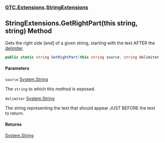 ### [GTC.Extensions](GTC.Extensions.md 'GTC.Extensions').[StringExtensions](GTC.Extensions.StringExtensions.md 'GTC.Extensions.StringExtensions')

## StringExtensions.GetRightPart(this string, string) Method

Gets the right side [end] of a given string, starting with the text AFTER the [delimiter](GTC.Extensions.StringExtensions.GetRightPart(thisstring,string).md#GTC.Extensions.StringExtensions.GetRightPart(thisstring,string).delimiter 'GTC.Extensions.StringExtensions.GetRightPart(this string, string).delimiter').

```csharp
public static string GetRightPart(this string source, string delimiter);
```
#### Parameters

<a name='GTC.Extensions.StringExtensions.GetRightPart(thisstring,string).source'></a>

`source` [System.String](https://docs.microsoft.com/en-us/dotnet/api/System.String 'System.String')

The `string` to which this method is exposed.

<a name='GTC.Extensions.StringExtensions.GetRightPart(thisstring,string).delimiter'></a>

`delimiter` [System.String](https://docs.microsoft.com/en-us/dotnet/api/System.String 'System.String')

The string representing the text that should appear JUST BEFORE the text to return.

#### Returns
[System.String](https://docs.microsoft.com/en-us/dotnet/api/System.String 'System.String')